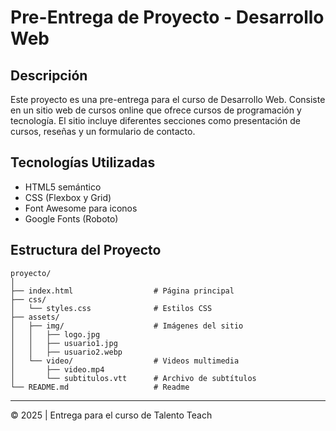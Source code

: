 # Pre-Entrega de Proyecto - Desarrollo Web

## Descripción
Este proyecto es una pre-entrega para el curso de Desarrollo Web. Consiste en un sitio web de cursos online que ofrece cursos de programación y tecnología. El sitio incluye diferentes secciones como presentación de cursos, reseñas y un formulario de contacto.

## Tecnologías Utilizadas
- HTML5 semántico
- CSS (Flexbox y Grid)
- Font Awesome para iconos
- Google Fonts (Roboto)

## Estructura del Proyecto
```
proyecto/
│
├── index.html                  # Página principal
├── css/
│   └── styles.css              # Estilos CSS
├── assets/
│   ├── img/                    # Imágenes del sitio
│   │   ├── logo.jpg            
│   │   ├── usuario1.jpg        
│   │   ├── usuario2.webp        
│   └── video/                  # Videos multimedia
│       ├── video.mp4            
│       └── subtitulos.vtt      # Archivo de subtítulos
└── README.md                   # Readme
```

---
© 2025 | Entrega para el curso de Talento Teach
